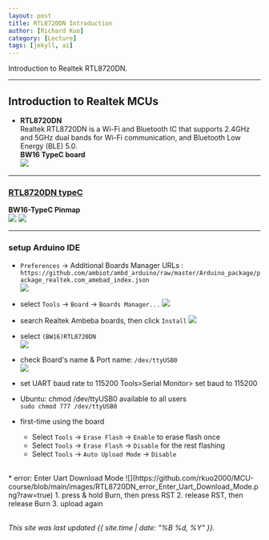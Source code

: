 ```yaml
---
layout: post
title: RTL8720DN Introduction
author: [Richard Kuo]
category: [Lecture]
tags: [jekyll, ai]
---
```


Introduction to Realtek RTL8720DN.

---
## Introduction to Realtek MCUs

* **RTL8720DN**<br>
Realtek RTL8720DN is a Wi-Fi and Bluetooth IC that supports 2.4GHz and 5GHz dual bands for Wi-Fi communication, and Bluetooth Low Energy (BLE) 5.0. <br>
**BW16 TypeC board**<br>
![](https://www.amebaiot.com/wp-content/uploads/2022/07/bw16_typec/P02.png)

---
### [RTL8720DN typeC](https://www.amebaiot.com/en/amebad-bw16-typec-arduino-getting-started/)
**BW16-TypeC Pinmap**<br>
![](https://github.com/rkuo2000/MCU-course/blob/main/images/RTL8720DN_BW16_typeC_pin_diagram.png?raw=true)
![](https://github.com/rkuo2000/MCU-course/blob/main/images/RTL8720DN_pin_table.png?raw=true)

---
### setup Arduino IDE
* `Preferences` -> Additional Boards Manager URLs :<br>
  `https://github.com/ambiot/ambd_arduino/raw/master/Arduino_package/package_realtek.com_amebad_index.json`<br>
![](https://github.com/rkuo2000/MCU-course/blob/main/images/ArduinoIDE_Preferences_URLs_RTL8720DN.png?raw=true)

* select `Tools` -> `Board` -> `Boards Manager...`
![](https://github.com/rkuo2000/MCU-course/blob/main/images/ArduinoIDE_Tools_Board_BoardsManager.png?raw=true)

* search Realtek Ambeba boards, then click `Install`
![](https://github.com/rkuo2000/MCU-course/blob/main/images/ArduinoIDE_Board_BoardsManager_install_Realtek_Ambeba_boards.png?raw=true)

* select `(BW16)RTL8720DN`<br>
![](https://github.com/rkuo2000/MCU-course/blob/main/images/ArduinoIDE_Tools_Board_select_RTL8720DN.png?raw=true)

* check Board's name & Port name: `/dev/ttyUSB0`<br>
![](https://github.com/rkuo2000/MCU-course/blob/main/images/ArduinoIDE_Board_RTL8720DN_ttyUSB0.png?raw=true)

* set UART baud rate to 115200
Tools>Serial Monitor> set baud to 115200

* Ubuntu: chmod /dev/ttyUSB0 available to all users<br>
  `sudo chmod 777 /dev/ttyUSB0`<br>

* first-time using the board
  - Select `Tools` -> `Erase Flash` -> `Enable` to erase flash once<br>
  - Select `Tools` -> `Erase Flash` -> `Disable` for the rest flashing<br>
  - Select `Tools` -> `Auto Upload Mode` -> `Disable`<br>
<br>
* error: Enter Uart Download Mode
![](https://github.com/rkuo2000/MCU-course/blob/main/images/RTL8720DN_error_Enter_Uart_Download_Mode.png?raw=true)
  1. press & hold Burn, then press RST
  2. release RST, then release Burn
  3. upload again
  
<br>
<br>

*This site was last updated {{ site.time | date: "%B %d, %Y" }}.*

